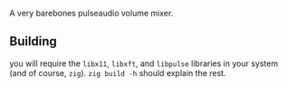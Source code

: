 A very barebones pulseaudio volume mixer.

## Building

you will require the `libx11`, `libxft`, and `libpulse` libraries in your
system (and of course, `zig`). `zig build -h` should explain the rest.
